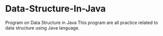 # Data-Structure-In-Java
Program on Data Structure in Java
This program are all practice related to data structure using Java language.

